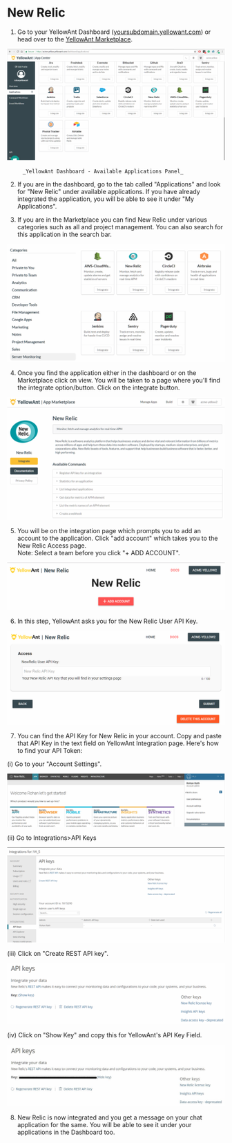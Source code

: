 # New Relic

1. Go to your YellowAnt Dashboard \([yoursubdomain.yellowant.com](https://github.com/yellowanthq/yellowant-help-center/tree/bdad19066023aa6a8b667a1d6f05b72945b49759/yoursubdomain.yellowant.com)\) or head over to the [YellowAnt Marketplace](https://www.yellowant.com/marketplace). 

![](../../.gitbook/assets/image%20%288%29.png)

         _YellowAnt Dashboard - Available Applications Panel_

2. If you are in the dashboard, go to the tab called "Applications" and look for "New Relic" under available applications. If you have already integrated the application, you will be able to see it under "My Applications".

3. If you are in the Marketplace you can find New Relic under various categories such as all and project management. You can also search for this application in the search bar.  


![](../../.gitbook/assets/image%20%28191%29.png)

4. Once you find the application either in the dashboard or on the Marketplace click on view. You will be taken to a page where you'll find the integrate option/button. Click on the integrate button.  


![](../../.gitbook/assets/image%20%2895%29.png)

5. You will be on the integration page which prompts you to add an account to the application. Click "add account" which takes you to the New Relic Access page.  
Note: Select a team before you click "+ ADD ACCOUNT".  


![](../../.gitbook/assets/image%20%28124%29.png)

6. In this step, YellowAnt asks you for the New Relic User API Key.  


![](../../.gitbook/assets/image%20%2864%29.png)

7. You can find the API Key for New Relic in your account. Copy and paste that API Key in the text field on YellowAnt Integration page. Here's how to find your API Token:

\(i\) Go to your "Account Settings".

![](../../.gitbook/assets/image%20%28119%29.png)

\(ii\) Go to Integrations&gt;API Keys

![](../../.gitbook/assets/image%20%28150%29.png)

\(iii\) Click on "Create REST API key".

![](../../.gitbook/assets/image%20%28105%29.png)

\(iv\) Click on "Show Key" and copy this for YellowAnt's API Key Field.

![](../../.gitbook/assets/image%20%28243%29.png)

8. New Relic is now integrated and you get a message on your chat application for the same. You will be able to see it under your applications in the Dashboard too.


